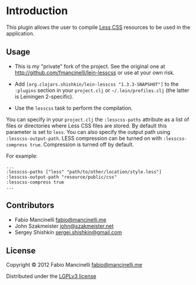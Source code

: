 # Introduction

This plugin allows the user to compile [Less CSS](http://lesscss.org/) resources
to be used in the application.

## Usage

* This is my "private" fork of the project. See the original one at http://github.com/fmancinelli/lein-lesscss or use at your own risk.

* Add `[org.clojars.shishkin/lein-lesscss "1.3.3-SNAPSHOT"]` to the  `:plugins` section in your `project.clj` or `~/.lein/profiles.clj` (the latter is Leiningen 2-specific).

* Use the `lesscss` task to perform the compilation.

You can specify in your `project.clj` the `:lesscss-paths` attribute as a list
of files or directories where Less CSS files are stored. By default this parameter is set
to `less`. You can also specify the output path using `:lesscss-output-path`. LESS compression
can be turned on with `:lesscss-compress true`. Compression is turned off by default.

For example:

    ...
    :lesscss-paths ["less" "path/to/other/location/style.less"]
    :lesscss-output-path "resource/public/css"
    :lesscss-compress true
    ...

## Contributors

* Fabio Mancinelli <fabio@mancinelli.me>
* John Szakmeister <john@szakmeister.net>
* Sergey Shishkin <sergei.shishkin@gmail.com>

## License

Copyright © 2012 Fabio Mancinelli <fabio@mancinelli.me>

Distributed under the [LGPLv3 license](http://www.gnu.org/licenses/lgpl-3.0.en.html)
